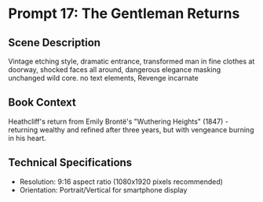 # Prompt 17: The Gentleman Returns

## Scene Description
Vintage etching style, dramatic entrance, transformed man in fine clothes at doorway, shocked faces all around, dangerous elegance masking unchanged wild core. no text elements, Revenge incarnate

## Book Context
Heathcliff's return from Emily Brontë's "Wuthering Heights" (1847) - returning wealthy and refined after three years, but with vengeance burning in his heart.

## Technical Specifications
- Resolution: 9:16 aspect ratio (1080x1920 pixels recommended)
- Orientation: Portrait/Vertical for smartphone display